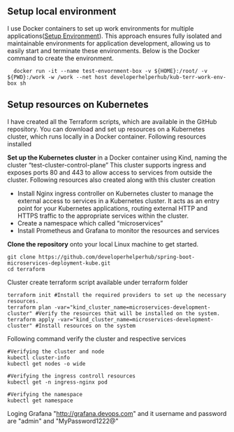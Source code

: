 ## Setup local environment
I use Docker containers to set up work environments for multiple applications([Setup Environment](https://dev.to/binoy_59380e698d318/setup-linux-box-on-local-with-docker-container-3k8)). This approach ensures fully isolated and maintainable environments for application development, allowing us to easily start and terminate these environments. Below is the Docker command to create the environment.
```shell
  docker run -it --name test-envornment-box -v ${HOME}:/root/ -v ${PWD}:/work -w /work --net host developerhelperhub/kub-terr-work-env-box sh
```

## Setup resources on Kubernetes 
I have created all the Terraform scripts, which are available in the GitHub repository. You can download and set up resources on a Kubernetes cluster, which runs locally in a Docker container. Following resources installed

**Set up the Kubernetes cluster** in a Docker container using Kind, naming the cluster “test-cluster-control-plane” This cluster supports ingress and exposes ports 80 and 443 to allow access to services from outside the cluster. Following resources also created along with this cluster creation


- Install Nginx ingress controller on Kubernetes cluster to manage the external access to services in a Kubernetes cluster. It acts as an entry point for your Kubernetes applications, routing external HTTP and HTTPS traffic to the appropriate services within the cluster.
- Create a namespace which called “microservices”
- Install Prometheus and Grafana to monitor the resources and services


**Clone the repository** onto your local Linux machine to get started.
```shell
git clone https://github.com/developerhelperhub/spring-boot-microservices-deployment-kube.git
cd terraform
```

Cluster create terraform script available under terraform folder
```shell
terraform init #Install the required providers to set up the necessary resources.
terraform plan -var="kind_cluster_name=microservices-development-cluster" #Verify the resources that will be installed on the system.
terraform apply -var="kind_cluster_name=microservices-development-cluster" #Install resources on the system
```
Following command verify the cluster and respective services
```shell
#Verifying the cluster and node
kubectl cluster-info
kubectl get nodes -o wide

#Verifying the ingress controll resources
kubectl get -n ingress-nginx pod

#Verifying the namespace
kubectl get namespace
```

Loging Grafana "http://grafana.devops.com" and it username and password are "admin" and "MyPassword1222@"
